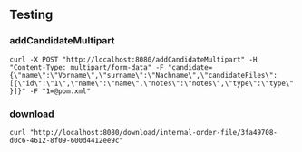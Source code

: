 ## Testing

### addCandidateMultipart

`curl -X POST "http://localhost:8080/addCandidateMultipart" -H "Content-Type: multipart/form-data" -F "candidate={\"name\":\"Vorname\",\"surname\":\"Nachname\",\"candidateFiles\":[{\"id\":\"1\",\"name\":\"name\",\"notes\":\"notes\",\"type\":\"type\"}]}" -F "1=@pom.xml"`

### download

`curl "http://localhost:8080/download/internal-order-file/3fa49708-d0c6-4612-8f09-600d4412ee9c"`
